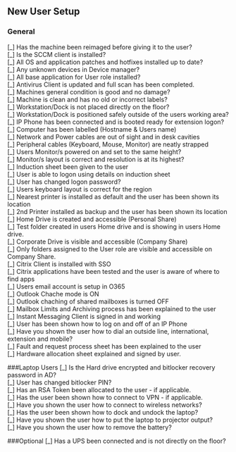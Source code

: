 ## New User Setup 

### General
[\_] Has the machine been reimaged before giving it to the user?   
[\_] Is the SCCM client is installed?   
[\_] All OS and application patches and hotfixes installed up to date?   
[\_] Any unknown devices in Device manager?   
[\_] All base application for User role installed?   
[\_] Antivirus Client is updated and full scan has been completed.   
[\_] Machines general condition is good and no damage?   
[\_] Machine is clean and has no old or incorrect labels?   
[\_] Workstation/Dock is not placed directly on the floor?   
[\_] Workstation/Dock is positioned safely outside of the users working area?   
[\_] IP Phone has been connected and is booted ready for extension logon?   
[\_] Computer has been labelled (Hostname & Users name)    
[\_] Network and Power cables are out of sight and in desk cavities   
[\_] Peripheral cables (Keyboard, Mouse, Monitor) are neatly strapped   
[\_] Users Monitor/s powered on and set to the same height?   
[\_] Monitor/s layout is correct and resolution is at its highest?   
[\_] Induction sheet been given to the user   
[\_] User is able to logon using details on induction sheet   
[\_] User has changed logon password?   
[\_] Users keyboard layout is correct for the region   
[\_] Nearest printer is installed as default and the user has been shown its location   
[\_] 2nd Printer installed as backup and the user has been shown its location   
[\_] Home Drive is created and accessible (Personal Share)   
[\_] Test folder created in users Home drive and is showing in users Home drive.   
[\_] Corporate Drive is visible and accessible (Company Share)   
[\_] Only folders assigned to the User role are visible and accessible on Company Share.   
[\_] Citrix Client is installed with SSO    
[\_] Citrix applications have been tested and the user is aware of where to find apps   
[\_] Users email account is setup in O365   
[\_] Outlook Chache mode is ON   
[\_] Outlook chaching of shared mailboxes is turned OFF   
[\_] Mailbox Limits and Archiving process has been explained to the user   
[\_] Instant Messaging Client is signed in and working   
[\_] User has been shown how to log on and off of an IP Phone   
[\_] Have you shown the user how to dial an outside line, international, extension and mobile?   
[\_] Fault and request process sheet has been explained to the user   
[\_] Hardware allocation sheet explained and signed by user.   

###Laptop Users
[\_] Is the Hard drive encrypted and bitlocker recovery password in AD?   
[\_] User has changed bitlocker PIN?   
[\_] Has an RSA Token been allocated to the user - if applicable.   
[\_] Has the user been shown how to connect to VPN - if applicable.   
[\_] Have you shown the user how to connect to wireless networks?   
[\_] Has the user been shown how to dock and undock the laptop?   
[\_] Have you shown the user how to put the laptop to projector output?   
[\_] Have you shown the user how to remove the battery?   

###Optional
[\_] Has a UPS been connected and is not directly on the floor?   
